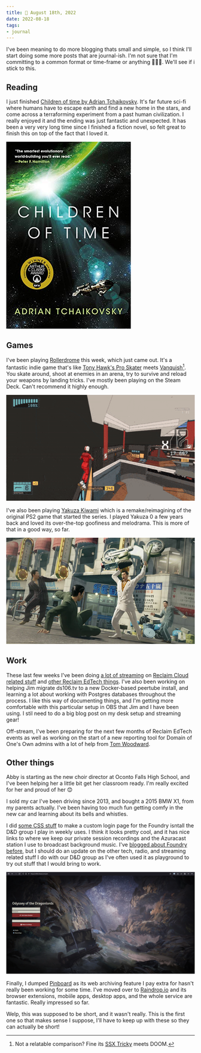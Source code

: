 ```yaml
---
title: 📓 August 18th, 2022
date: 2022-08-18
tags:
- journal
---
```


I've been meaning to do more blogging thats small and simple, so I think I'll start doing some more posts that are journal-ish. I'm not sure that I'm committing to a common format or time-frame or anything 🤷🏻‍♂️. We'll see if i stick to this.

## Reading

I just finished [Children of time by Adrian Tchaikovsky](https://www.fictiondb.com/series/children-of-time-adrian-tchaikovsky~58994.htm). It's far future sci-fi where humans have to escape earth and find a new home in the stars, and come across a terraforming experiment from a past human civilization. I really enjoyed it and the ending was just fantastic and unexpected. It has been a very very long time since I finished a fiction novel, so felt great to finish this on top of the fact that I loved it. 

![cover of Children of Time](childrenoftime.jpg)

## Games

I've been playing [Rollerdrome](https://store.steampowered.com/app/1294420/Rollerdrome/) this week, which just came out. It's a fantastic indie game that's like [Tony Hawk's Pro Skater](https://en.wikipedia.org/wiki/Tony_Hawk%27s_Pro_Skater_(video_game)) meets [Vanquish](https://store.steampowered.com/app/460810/Vanquish)[^1]. You skate around, shoot at enemies in an arena, try to survive and reload your weapons by landing tricks. I've mostly been playing on the Steam Deck. Can't recommend it highly enough.

[^1]:Not a relatable comparison? Fine its [SSX Tricky](https://en.wikipedia.org/wiki/SSX_Tricky) meets DOOM.

![gif of a roller skater firing a shotgun at a mech](rollerdrome.gif "Look at this and tell me this doesn't look rad as hell.</small>") 

I've also been playing [Yakuza Kiwami](https://store.steampowered.com/app/834530/Yakuza_Kiwami/) which is a remake/reimagining of the original PS2 game that started the series. I played Yakuza 0 a few years back and loved its over-the-top goofiness and melodrama. This is more of that in a good way, so far.

![man threatening street thugs by lifting a moped over his head](yakuza.webp "This image was worth linking to just so I could write the alt text")

## Work

These last few weeks I've been doing [a lot of streaming](https://video.jadin.me/) on [Reclaim Cloud related stuff](/new-ghost-installer/) and [other Reclaim EdTech things](/understanding-containers-debrief/). I've also been working on helping Jim migrate ds106.tv to a new Docker-based peertube install, and learning a lot about working with Postgres databases throughout the process. I like this way of documenting things, and I'm getting more comfortable with this particular setup in OBS that Jim and I have been using. I stil need to do a big blog post on my desk setup and streaming gear!

Off-stream, I've been preparing for the next few months of Reclaim EdTech events as well as working on the start of a new reporting tool for Domain of One's Own admins with a lot of help from [Tom Woodward](https://bionicteaching.com/).

## Other things

Abby is starting as the new choir director at Oconto Falls High School, and I've been helping her a little bit get her classroom ready. I'm really excited for her and proud of her 😊

I sold my car I've been driving since 2013, and bought a 2015 BMW X1, from my parents actually. I've been having too much fun getting comfy in the new car and learning about its bells and whistles.

I did [some CSS stuff](https://github.com/TaylorJadin/foundryvtt-custom-login/blob/main/foundryvtt/resources/app/public/css/custom.css) to make a custom login page for the Foundry isntall the D&D group I play in weekly uses. I think it looks pretty cool, and it has nice links to where we keep our private session recordings and the Azuracast station I use to broadcast background music. I've [blogged about Foundry before](https://jadin.me/foundry-on-reclaim-cloud/), but I should do an update on the other tech, radio, and streaming related stuff I do with our D&D group as I've often used it as playground to try out stuff that I would bring to work.

![screenshot of the Foundry login page.](foundry_login.png)

Finally, I dumped [Pinboard](https://pinboard.in) as its web archiving feature I pay extra for hasn't really been working for some time. I've moved over to [Raindrop.io](https://raindrop.io) and its browser extensions, mobiile apps, desktop apps, and the whole service are fantastic. Really impressed so far.

Welp, this was supposed to be short, and it wasn't really. This is the first one so that makes sense I suppose, I'll have to keep up with these so they can actually be short!
